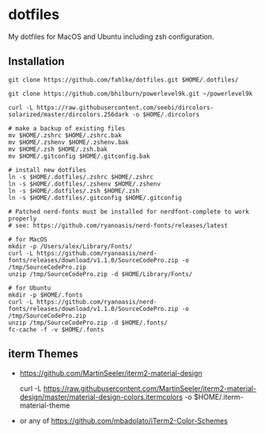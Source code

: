 # dotfiles
My dotfiles for MacOS and Ubuntu including zsh configuration.

## Installation

    git clone https://github.com/fahlke/dotfiles.git $HOME/.dotfiles/

    git clone https://github.com/bhilburn/powerlevel9k.git ~/powerlevel9k

    curl -L https://raw.githubusercontent.com/seebi/dircolors-solarized/master/dircolors.256dark -o $HOME/.dircolors

    # make a backup of existing files
    mv $HOME/.zshrc $HOME/.zshrc.bak
    mv $HOME/.zshenv $HOME/.zshenv.bak
    mv $HOME/.zsh $HOME/.zsh.bak
    mv $HOME/.gitconfig $HOME/.gitconfig.bak

    # install new dotfiles
    ln -s $HOME/.dotfiles/.zshrc $HOME/.zshrc
    ln -s $HOME/.dotfiles/.zshenv $HOME/.zshenv
    ln -s $HOME/.dotfiles/.zsh $HOME/.zsh
    ln -s $HOME/.dotfiles/.gitconfig $HOME/.gitconfig

    # Patched nerd-fonts must be installed for nerdfont-complete to work properly
    # see: https://github.com/ryanoasis/nerd-fonts/releases/latest

    # for MacOS
    mkdir -p /Users/alex/Library/Fonts/
    curl -L https://github.com/ryanoasis/nerd-fonts/releases/download/v1.1.0/SourceCodePro.zip -o /tmp/SourceCodePro.zip
    unzip /tmp/SourceCodePro.zip -d $HOME/Library/Fonts/

    # for Ubuntu
    mkdir -p $HOME/.fonts
    curl -L https://github.com/ryanoasis/nerd-fonts/releases/download/v1.1.0/SourceCodePro.zip -o /tmp/SourceCodePro.zip
    unzip /tmp/SourceCodePro.zip -d $HOME/.fonts/
    fc-cache -f -v $HOME/.fonts


## iterm Themes

 - https://github.com/MartinSeeler/iterm2-material-design

    curl -L https://raw.githubusercontent.com/MartinSeeler/iterm2-material-design/master/material-design-colors.itermcolors -o $HOME/.iterm-material-theme

 - or any of https://github.com/mbadolato/iTerm2-Color-Schemes

